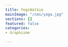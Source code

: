 ```yaml
---
title: YogiWalkie
mainImage: "/cms/yoga.jpg"
sections: []
featured: false
categories:
- Graphisme

---
```

